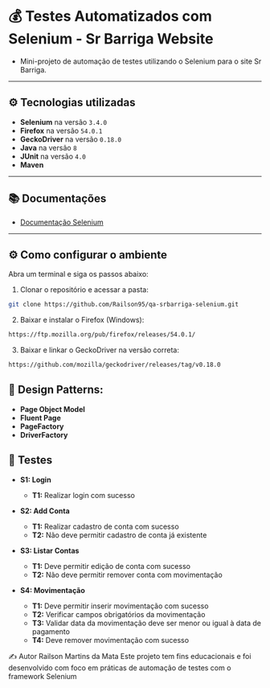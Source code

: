 # 💰 Testes Automatizados com Selenium - Sr Barriga Website

- Mini-projeto de automação de testes utilizando o Selenium para o site Sr Barriga.

---

## ⚙️ Tecnologias utilizadas

- **Selenium** na versão `3.4.0`
- **Firefox** na versão `54.0.1`
- **GeckoDriver** na versão `0.18.0`
- **Java** na versão `8`
- **JUnit** na versão `4.0`
- **Maven**

---

## 📚 Documentações

- [Documentação Selenium](https://www.selenium.dev/pt-br/documentation/)

---

## ⚙️ Como configurar o ambiente

Abra um terminal e siga os passos abaixo:

 1. Clonar o repositório e acessar a pasta:

```bash
git clone https://github.com/Railson95/qa-srbarriga-selenium.git

```

2. Baixar e instalar o Firefox (Windows):

```bash
https://ftp.mozilla.org/pub/firefox/releases/54.0.1/
```

3. Baixar e linkar o GeckoDriver na versão correta:

```bash
https://github.com/mozilla/geckodriver/releases/tag/v0.18.0
```

## 🎨 Design Patterns:
- **Page Object Model**
- **Fluent Page** 
- **PageFactory**
- **DriverFactory** 

## 🧪 Testes

- **S1: Login**
  - **T1:** Realizar login com sucesso

- **S2: Add Conta**
  - **T1:** Realizar cadastro de conta com sucesso
  - **T2:** Não deve permitir cadastro de conta já existente

- **S3: Listar Contas**
  - **T1:** Deve permitir edição de conta com sucesso
  - **T2:** Não deve permitir remover conta com movimentação

- **S4: Movimentação**
  - **T1:** Deve permitir inserir movimentação com sucesso
  - **T2:** Verificar campos obrigatórios da movimentação
  - **T3:** Validar data da movimentação deve ser menor ou igual à data de pagamento
  - **T4:** Deve remover movimentação com sucesso
 
✍️ Autor
Railson Martins da Mata
Este projeto tem fins educacionais e foi desenvolvido com foco em práticas de automação de testes com o framework Selenium
